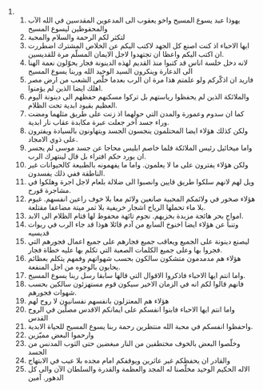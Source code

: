 <ol>
  <li>
    <ol>
      <li>يهوذا عبد يسوع المسيح واخو يعقوب الى المدعوين المقدسين في الله الآب والمحفوظين ليسوع المسيح</li>
      <li>لتكثر لكم الرحمة والسلام والمحبة</li>
      <li>ايها الاحباء اذ كنت اصنع كل الجهد لاكتب اليكم عن الخلاص المشترك اضطررت ان اكتب اليكم واعظا ان تجتهدوا لاجل الايمان المسلّم مرة للقديسين.</li>
      <li>لانه دخل خلسة اناس قد كتبوا منذ القديم لهذه الدينونة فجار يحوّلون نعمة الهنا الى الدعارة وينكرون السيد الوحيد الله وربنا يسوع المسيح</li>
      <li>فاريد ان اذكّركم ولو علمتم هذا مرة ان الرب بعدما خلّص الشعب من ارض مصر اهلك ايضا الذين لم يؤمنوا.</li>
      <li>والملائكة الذين لم يحفظوا رياستهم بل تركوا مسكنهم حفظهم الى دينونة اليوم العظيم بقيود ابدية تحت الظلام.</li>
      <li>كما ان سدوم وعمورة والمدن التي حولهما اذ زنت على طريق مثلهما ومضت وراء جسد آخر جعلت عبرة مكابدة عقاب نار ابدية.</li>
      <li>ولكن كذلك هؤلاء ايضا المحتلمون ينجسون الجسد ويتهاونون بالسيادة ويفترون على ذوي الامجاد.</li>
      <li>واما ميخائيل رئيس الملائكة فلما خاصم ابليس محاجا عن جسد موسى لم يجسر ان يورد حكم افتراء بل قال لينتهرك الرب.</li>
      <li>ولكن هؤلاء يفترون على ما لا يعلمون. واما ما يفهمونه بالطبيعة كالحيوانات غير الناطقة ففي ذلك يفسدون.</li>
      <li>ويل لهم لانهم سلكوا طريق قايين وانصبوا الى ضلالة بلعام لاجل اجرة وهلكوا في مشاجرة قورح.</li>
      <li>هؤلاء صخور في ولائمكم المحبية صانعين ولائم معا بلا خوف راعين انفسهم. غيوم بلا ماء تحملها الرياح اشجار خريفية بلا ثمر ميتة مضاعفا مقتلعة.</li>
      <li>امواج بحر هائجة مزبدة بخزيهم. نجوم تائهة محفوظ لها قتام الظلام الى الابد.</li>
      <li>وتنبأ عن هؤلاء ايضا اخنوخ السابع من آدم قائلا هوذا قد جاء الرب في ربوات قديسيه</li>
      <li>ليصنع دينونة على الجميع ويعاقب جميع فجارهم على جميع اعمال فجورهم التي فجروا بها وعلى جميع الكلمات الصعبة التي تكلم بها عليه خطاة فجار.</li>
      <li>هؤلاء هم مدمدمون متشكون سالكون بحسب شهواتهم وفمهم يتكلم بعظائم يحابون بالوجوه من اجل المنفعة.</li>
      <li>واما انتم ايها الاحباء فاذكروا الاقوال التي قالها سابقا رسل ربنا يسوع المسيح.</li>
      <li>فانهم قالوا لكم انه في الزمان الاخير سيكون قوم مستهزئون سالكين بحسب شهوات فجورهم.</li>
      <li>هؤلاء هم المعتزلون بانفسهم نفسانيون لا روح لهم</li>
      <li>واما انتم ايها الاحباء فابنوا انفسكم على ايمانكم الاقدس مصلّين في الروح القدس</li>
      <li>واحفظوا انفسكم في محبة الله منتظرين رحمة ربنا يسوع المسيح للحياة الابدية.</li>
      <li>وارحموا البعض مميّزين</li>
      <li>وخلّصوا البعض بالخوف مختطفين من النار مبغضين حتى الثوب المدنس من الجسد</li>
      <li>والقادر ان يحفظكم غير عاثرين ويوقفكم امام مجده بلا عيب في الابتهاج</li>
      <li>الاله الحكيم الوحيد مخلّصنا له المجد والعظمة والقدرة والسلطان الآن والى كل الدهور. آمين</li>
    </ol>
  </li>
</ol>